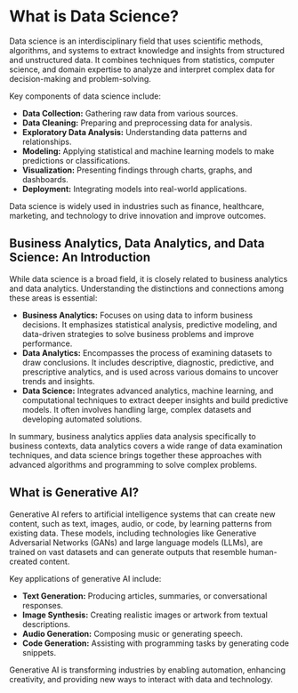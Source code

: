 # What is Data Science?

Data science is an interdisciplinary field that uses scientific methods, algorithms, and systems to extract knowledge and insights from structured and unstructured data. It combines techniques from statistics, computer science, and domain expertise to analyze and interpret complex data for decision-making and problem-solving.

Key components of data science include:

- **Data Collection:** Gathering raw data from various sources.
- **Data Cleaning:** Preparing and preprocessing data for analysis.
- **Exploratory Data Analysis:** Understanding data patterns and relationships.
- **Modeling:** Applying statistical and machine learning models to make predictions or classifications.
- **Visualization:** Presenting findings through charts, graphs, and dashboards.
- **Deployment:** Integrating models into real-world applications.

Data science is widely used in industries such as finance, healthcare, marketing, and technology to drive innovation and improve outcomes.

## Business Analytics, Data Analytics, and Data Science: An Introduction

While data science is a broad field, it is closely related to business analytics and data analytics. Understanding the distinctions and connections among these areas is essential:

- **Business Analytics:** Focuses on using data to inform business decisions. It emphasizes statistical analysis, predictive modeling, and data-driven strategies to solve business problems and improve performance.
- **Data Analytics:** Encompasses the process of examining datasets to draw conclusions. It includes descriptive, diagnostic, predictive, and prescriptive analytics, and is used across various domains to uncover trends and insights.
- **Data Science:** Integrates advanced analytics, machine learning, and computational techniques to extract deeper insights and build predictive models. It often involves handling large, complex datasets and developing automated solutions.

In summary, business analytics applies data analysis specifically to business contexts, data analytics covers a wide range of data examination techniques, and data science brings together these approaches with advanced algorithms and programming to solve complex problems.


## What is Generative AI?

Generative AI refers to artificial intelligence systems that can create new content, such as text, images, audio, or code, by learning patterns from existing data. These models, including technologies like Generative Adversarial Networks (GANs) and large language models (LLMs), are trained on vast datasets and can generate outputs that resemble human-created content.

Key applications of generative AI include:

- **Text Generation:** Producing articles, summaries, or conversational responses.
- **Image Synthesis:** Creating realistic images or artwork from textual descriptions.
- **Audio Generation:** Composing music or generating speech.
- **Code Generation:** Assisting with programming tasks by generating code snippets.

Generative AI is transforming industries by enabling automation, enhancing creativity, and providing new ways to interact with data and technology.